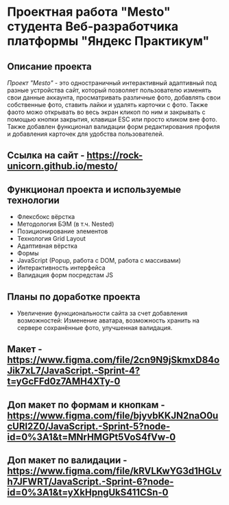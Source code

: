 # Проектная работа "Mesto" студента Веб-разработчика платформы "Яндекс Практикум"  
## Описание проекта  
*Проект "Mesto"* - это одностраничный интерактивный адаптивный под разные устройства сайт, который позволяет пользователю изменять свои данные аккаунта, просматривать различные фото, добавлять свои собственные фото, ставить лайки и удалять карточки с фото. Также фаото можо открывать во весь экран кликоп по ним и закрывать с помощью кнопки закрытия, клавиши ESC или просто кликом вне фото. Также добавлен функционал валидации форм редактирования профиля и добавления карточек для удобства пользователей.
## Ссылка на сайт - https://rock-unicorn.github.io/mesto/
## Функционал проекта и используемые технологии  
- Флексбокс вёрстка
- Методология БЭМ (в т.ч. Nested)
- Позиционирование элементов
- Технология Grid Layout
- Адаптивная вёрстка
- Формы
- JavaScript (Popup, работа с DOM, работа с массивами)
- Интерактивность интерфейса
- Валидация форм посредстам JS
## Планы по доработке проекта  
- Увеличение функциональности сайта за счет добавления возможностей: Изменение аватара, возможность хранить на сервере сохранённые фото, улучшенная валидация.

## Макет - https://www.figma.com/file/2cn9N9jSkmxD84oJik7xL7/JavaScript.-Sprint-4?t=yGcFFd0z7AMH4XTy-0
## Доп макет по формам и кнопкам - https://www.figma.com/file/bjyvbKKJN2naO0ucURl2Z0/JavaScript.-Sprint-5?node-id=0%3A1&t=MNrHMGPt5VoS4fVw-0
## Доп макет по валидации - https://www.figma.com/file/kRVLKwYG3d1HGLvh7JFWRT/JavaScript.-Sprint-6?node-id=0%3A1&t=yXkHpngUkS411CSn-0

